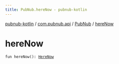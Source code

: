 ```yaml
---
title: PubNub.hereNow - pubnub-kotlin
---
```


[pubnub-kotlin](../../index.html) / [com.pubnub.api](../index.html) / [PubNub](index.html) / [hereNow](./here-now.html)

# hereNow

`fun hereNow(): `[`HereNow`](../../com.pubnub.api.endpoints.presence/-here-now/index.html)